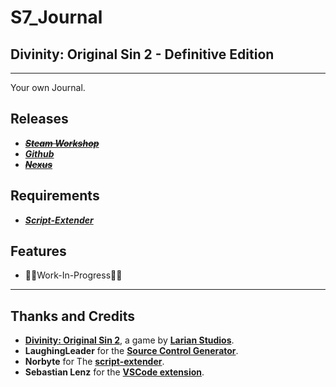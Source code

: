 # S7_Journal 

## Divinity: Original Sin 2 - Definitive Edition

----------

Your own Journal.
## Releases

* ~~***[Steam Workshop]()***~~
* ***[Github](https://github.com/Shresht7/S7_Journal)***
* ~~***[Nexus]()***~~

## Requirements

* ***[Script-Extender](https://github.com/Norbyte/ositools)***

## Features

* 🚧🚧Work-In-Progress🚧🚧

----------

## Thanks and Credits

* [**Divinity: Original Sin 2**](http://store.steampowered.com/app/435150/Divinity_Original_Sin_2/), a game by **[Larian Studios](http://larian.com/)**.
* **LaughingLeader** for the **[Source Control Generator](https://github.com/LaughingLeader/SourceControlGenerator)**.
* **Norbyte** for The **[script-extender](https://github.com/Norbyte/ositools)**.
* **Sebastian Lenz** for the **[VSCode extension](https://marketplace.visualstudio.com/items?itemName=sebastian-lenz.divinity-vscode)**.




